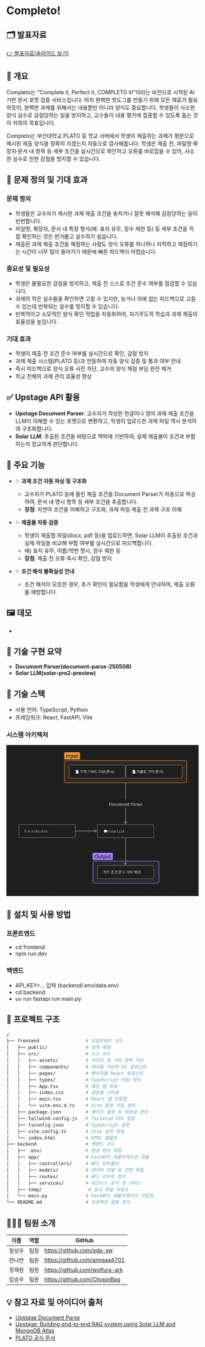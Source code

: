 # Completo!
## 🗂️ 발표자료
[👉 발표자료(슬라이드 보기)](https://www.canva.com/design/DAGoctCK6vY/mVjrt25BcsVvaDrliRBNbQ/view?utm_content=DAGoctCK6vY&utm_campaign=designshare&utm_medium=link2&utm_source=uniquelinks&utlId=h99d67cfbba)

## 📌 개요
Completo는 "Complete it, Perfect it, COMPLETO it!"이라는 비전으로 시작된 AI 기반 문서 포맷 검증 서비스입니다. 마치 완벽한 핫도그를 만들기 위해 모든 재료가 필요하듯이, 완벽한 과제를 위해서는 내용뿐만 아니라 양식도 중요합니다. 학생들이 사소한 양식 실수로 감점당하는 일을 방지하고, 교수들이 내용 평가에 집중할 수 있도록 돕는 것이 저희의 목표입니다.

Completo는 부산대학교 PLATO 등 학교 서버에서 학생이 제출하는 과제가 평문으로 제시된 제출 양식을 정확히 지켰는지 자동으로 검사해줍니다. 학생은 제출 전, 파일명·확장자·문서 내 항목 등 세부 조건을 실시간으로 확인하고 오류를 바로잡을 수 있어, 사소한 실수로 인한 감점을 방지할 수 있습니다.

## 🎯 문제 정의 및 기대 효과

### 문제 정의
- 학생들은 교수자가 제시한 과제 제출 조건을 놓치거나 잘못 해석해 감점당하는 일이 빈번합니다.
- 파일명, 확장자, 문서 내 특정 형식(예: 표지 유무, 장수 제한 등) 등 세부 조건을 직접 확인하는 것은 번거롭고 실수하기 쉽습니다.
- 제출된 과제 제출 조건을 채점하는 사람도 양식 오류를 하나하나 지적하고 채점하기는 시간이 너무 많이 들어가기 때문에 빠른 피드백이 어렵습니다.

### 중요성 및 필요성
- 학생은 불필요한 감점을 방지하고, 제출 전 스스로 조건 준수 여부를 점검할 수 있습니다.
- 과제의 작은 실수들을 확인하면 고칠 수 있지만, 늦거나 아예 없는 피드백으로 고칠 수 있는데 반복되는 실수를 방지할 수 있습니다. 
- 반복적이고 소모적인 양식 확인 작업을 자동화하여, 자기주도적 학습과 과제 제출의 효율성을 높입니다.

### 기대 효과
- 학생이 제출 전 조건 준수 여부를 실시간으로 확인, 감점 방지
- 과제 제출 시스템(PLATO 등)과 연동하여 자동 양식 검증 및 통과 여부 안내
- 즉시 피드백으로 양식 오류 사전 차단, 교수의 양식 채점 부담 완전 제거
- 학교 전체의 과제 관리 효율성 향상

## ✅ Upstage API 활용

- **Upstage Document Parser**: 교수자가 작성한 한글이나 영어 과제 제출 조건을 LLM이 이해할 수 있는 포맷으로 변환하고, 학생이 업로드한 과제 파일 역시 분석하여 구조화합니다.
- **Solar LLM**: 추출된 조건을 바탕으로 맥락에 기반하여, 실제 제출물이 조건과 부합하는지 정교하게 판단합니다.

## 🚀 주요 기능

- ✨ **과제 조건 자동 파싱 및 구조화**
  - 교수자가 PLATO 등에 올린 제출 조건을 Document Parser가 자동으로 파싱하여, 문서 내 명시 항목 등 세부 조건을 추출합니다.
  - **장점**: 자연어 조건을 이해하고 구조화, 과제 파일 제출 전 과제 구조 이해

- ✨ **제출물 자동 검증**
  - 학생이 제출할 파일(docx, pdf 등)을 업로드하면, Solar LLM이 추출된 조건과 실제 파일을 비교해 부합 여부를 실시간으로 피드백합니다.
  - 예) 표지 유무, 이름/학번 명시, 장수 제한 등
  - **장점**: 제출 전 오류 즉시 확인, 감점 방지
    
- ✨ **조건 해석 불확실성 안내**
  - 조건 해석이 모호한 경우, 추가 확인이 필요함을 학생에게 안내하여, 제출 오류를 예방합니다.

## 🖼️ 데모
- 

## 🔬 기술 구현 요약

- **Document Parser(document-parse-250508)**
- **Solar LLM(solar-pro2-preview)**

## 🧰 기술 스택
- 사용 언어: TypeScript, Python
- 프레임워크: React, FastAPI, Vite

### 시스템 아키텍처
![alt text](image.png)

## 🔧 설치 및 사용 방법
### 프론트엔드
- cd frontend
- npm run dev
### 백엔드
- API_KEY=... 입력 (backend/.env/data.env)
- cd backend
- uv run fastapi run main.py

## 📁 프로젝트 구조
```sh
/
├── frontend                 # 프론트엔드 코드
│   ├── public/              # 정적 파일
│   ├── src/                 # 소스 코드
│   │   ├── assets/          # 이미지 및 기타 정적 자산
│   │   ├── components/      # 재사용 가능한 UI 컴포넌트
│   │   ├── pages/           # 페이지별 React 컴포넌트
│   │   ├── types/           # TypeScript 타입 정의
│   │   ├── App.tsx          # 메인 앱 파일
│   │   ├── index.css        # 글로벌 스타일
│   │   ├── main.tsx         # React 앱 진입점
│   │   └── vite-env.d.ts    # Vite 환경 타입 정의
│   ├── package.json         # 패키지 설정 및 의존성 관리
│   ├── tailwind.config.js   # Tailwind CSS 설정
│   ├── tsconfig.json        # TypeScript 설정
│   ├── vite.config.ts       # Vite 설정 파일
│   └── index.html           # HTML 템플릿
├── backend                  # 백엔드 코드
│   ├── .env/                # 환경 변수 파일
│   ├── app/                 # FastAPI 애플리케이션 모듈
│   │   ├── controllers/     # API 컨트롤러
│   │   ├── models/          # 데이터 모델 및 관련 파일
│   │   ├── routes/          # API 라우트 정의
│   │   ├── services/        # 비즈니스 로직 및 서비스
│   ├── temp/                 # 임시 파일 저장소
│   └── main.py              # FastAPI 애플리케이션 진입점
└── README.md                # 프로젝트 설명 문서
```
## 🧑‍🤝‍🧑 팀원 소개

| 이름    | 역할     | GitHub                                      |
|--------|---------|---------------------------------------------|
| 정성우   |   팀장   | https://github.com/qda-sw    |
| 안나연   |   팀원   | https://github.com/annaaa4701  |
| 정재원   |   팀원   | https://github.com/wolfura-ark  |
| 임승우   |   팀원   | https://github.com/ChopinBag  |

## 💡 참고 자료 및 아이디어 출처

* [Upstage Document Parse](https://www.upstage.ai/products/document-parse)
* [Upstage: Building end-to-end RAG system using Solar LLM and MongoDB Atlas](https://www.upstage.ai/blog/en/building-rag-system-using-solar-llm-and-mongodb-atlas)
* [PLATO 공식 문서](https://plato.pusan.ac.kr)
